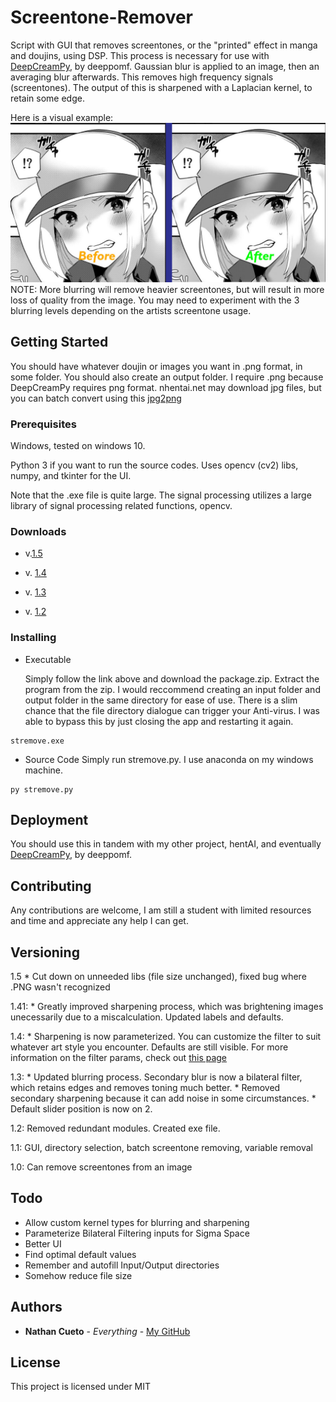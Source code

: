 # Screentone-Remover
Script with GUI that removes screentones, or the "printed" effect in manga and doujins, using DSP.
This process is necessary for use with [DeepCreamPy](https://github.com/deeppomf/DeepCreamPy), by deeppomf. 
Gaussian blur is applied to an image, then an averaging blur afterwards. This removes high frequency signals (screentones).
The output of this is sharpened with a Laplacian kernel, to retain some edge.

Here is a visual example:
![srsfwexample](screentoneexsfw.jpg)
NOTE: More blurring will remove heavier screentones, but will result in more loss of quality from the image. You may need to experiment with the 3 blurring levels depending on the artists screentone usage.

## Getting Started
You should have whatever doujin or images you want in .png format, in some folder. You should also create an output folder.
I require .png because DeepCreamPy requires png format. nhentai.net may download jpg files, but you can batch convert using this [jpg2png](https://jpg2png.com/) 

### Prerequisites
Windows, tested on windows 10.

Python 3 if you want to run the source codes. Uses opencv (cv2) libs, numpy, and tkinter for the UI.

Note that the .exe file is quite large. The signal processing utilizes a large library of signal processing related functions, opencv.

### Downloads

* v.[1.5](https://github.com/natethegreate/Screentone-Remover/releases/tag/1.5)

* v. [1.4](https://github.com/natethegreate/Screentone-Remover/releases/tag/1.4)

* v. [1.3](https://github.com/natethegreate/Screentone-Remover/releases/tag/1.3)

* v. [1.2](https://github.com/natethegreate/Screentone-Remover/releases/tag/1.2)

### Installing

* Executable

  Simply follow the link above and download the package.zip. 
  Extract the program from the zip. I would reccommend creating an input folder and output folder in the same directory for ease of use.
  There is a slim chance that the file directory dialogue can trigger your Anti-virus. I was able to bypass this by just closing the app and restarting it again. 

```
stremove.exe
```

* Source Code
  Simply run stremove.py. I use anaconda on my windows machine.

```
py stremove.py
```

## Deployment

You should use this in tandem with my other project, hentAI, and eventually [DeepCreamPy](https://github.com/deeppomf/DeepCreamPy), by deeppomf.

## Contributing

Any contributions are welcome, I am still a student with limited resources and time and appreciate any help I can get.

## Versioning

1.5 * Cut down on unneeded libs (file size unchanged), fixed bug where .PNG wasn't recognized

1.41: * Greatly improved sharpening process, which was brightening images unecessarily due to a miscalculation. Updated labels and defaults.

1.4: * Sharpening is now parameterized. You can customize the filter to suit whatever art style you encounter. Defaults are still visible. For more information on the filter params, check out [this page](https://homepages.inf.ed.ac.uk/rbf/HIPR2/log.htm)

1.3: * Updated blurring process. Secondary blur is now a bilateral filter, which retains edges and removes toning much better. 
     * Removed secondary sharpening because it can add noise in some circumstances.
     * Default slider position is now on 2.
     
1.2: Removed redundant modules. Created exe file.

1.1: GUI, directory selection, batch screentone removing, variable removal

1.0: Can remove screentones from an image

## Todo

* Allow custom kernel types for blurring and sharpening
* Parameterize Bilateral Filtering inputs for Sigma Space
* Better UI
* Find optimal default values
* Remember and autofill Input/Output directories
* Somehow reduce file size

## Authors

* **Nathan Cueto** - *Everything* - [My GitHub](https://github.com/natethegreate)

## License

This project is licensed under MIT
